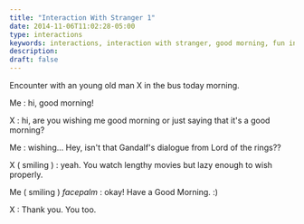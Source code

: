 ```yaml
---
title: "Interaction With Stranger 1"
date: 2014-11-06T11:02:28-05:00
type: interactions
keywords: interactions, interaction with stranger, good morning, fun interaction
description:
draft: false
---
```

[comment]: # (Interactions with strangers )

Encounter with an young old man X in the bus today morning.

Me : hi, good morning!

X : hi, are you wishing me good morning or just saying that it's a good morning?

Me : wishing... Hey, isn't that Gandalf's dialogue from Lord of the rings??

X ( smiling ) : yeah. You watch lengthy movies but lazy enough to wish properly.

Me ( smiling ) *facepalm* : okay! Have a Good Morning. :)

X : Thank you. You too.
